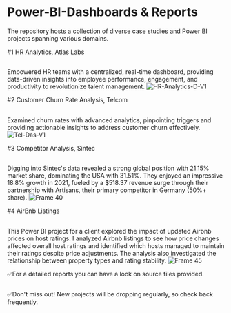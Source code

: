# Power-BI-Dashboards & Reports
The repository hosts a collection of diverse case studies and Power BI projects spanning various domains.

#1 HR Analytics, Atlas Labs
## 
Empowered HR teams with a centralized, real-time dashboard, providing data-driven insights into employee performance, engagement, and productivity to revolutionize talent management.
![HR-Analytics-D-V1](https://github.com/usmansafdar09/Power-BI-VizVerse/assets/59840337/473b707f-4537-4646-b5b8-aa4b69a1c92c)

#2 Customer Churn Rate Analysis, Telcom
## 
Examined churn rates with advanced analytics, pinpointing triggers and providing actionable insights to address customer churn effectively.
![Tel-Das-V1](https://github.com/usmansafdar09/Power-BI-VizVerse/assets/59840337/eace7362-e1d3-4042-81cc-1a28bf44d399)

#3 Competitor Analysis, Sintec
## 
Digging into Sintec's data revealed a strong global position with 21.15% market share, dominating the USA with 31.51%. They enjoyed an impressive 18.8% growth in 2021, fueled by a $518.37 revenue surge through their partnership with Artisans, their primary competitor in Germany (50%+ share).
![Frame 40](https://github.com/usmansafdar09/Power-BI-VizVerse/assets/59840337/556292cb-e395-44c3-b932-9e0cf42589c6)

#4 AirBnb Listings
## 
This Power BI project for a client explored the impact of updated Airbnb prices on host ratings. I analyzed Airbnb listings to see how price changes affected overall host ratings and identified which hosts managed to maintain their ratings despite price adjustments. The analysis also investigated the relationship between property types and rating stability.
![Frame 45](https://github.com/usmansafdar09/Power-BI-VizVerse/assets/59840337/fc808a68-9a54-4eda-b1cf-2112e28e5b23)


✅For a detailed reports you can have a look on source files provided.
## 
✅Don't miss out! New projects will be dropping regularly, so check back frequently.
